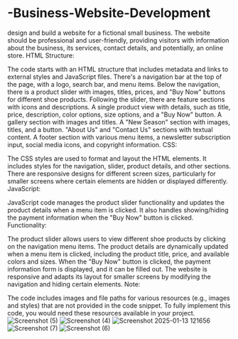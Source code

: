# -Business-Website-Development
design and build a website for a fictional small business. The website should be professional and user-friendly, providing visitors with information about the business, its services, contact details, and potentially, an online store.
HTML Structure:

The code starts with an HTML structure that includes metadata and links to external styles and JavaScript files.
There's a navigation bar at the top of the page, with a logo, search bar, and menu items.
Below the navigation, there is a product slider with images, titles, prices, and "Buy Now" buttons for different shoe products.
Following the slider, there are feature sections with icons and descriptions.
A single product view with details, such as title, price, description, color options, size options, and a "Buy Now" button.
A gallery section with images and titles.
A "New Season" section with images, titles, and a button.
"About Us" and "Contact Us" sections with textual content.
A footer section with various menu items, a newsletter subscription input, social media icons, and copyright information.
CSS:

The CSS styles are used to format and layout the HTML elements. It includes styles for the navigation, slider, product details, and other sections. There are responsive designs for different screen sizes, particularly for smaller screens where certain elements are hidden or displayed differently.
JavaScript:

JavaScript code manages the product slider functionality and updates the product details when a menu item is clicked. It also handles showing/hiding the payment information when the "Buy Now" button is clicked.
Functionality:

The product slider allows users to view different shoe products by clicking on the navigation menu items.
The product details are dynamically updated when a menu item is clicked, including the product title, price, and available colors and sizes.
When the "Buy Now" button is clicked, the payment information form is displayed, and it can be filled out.
The website is responsive and adapts its layout for smaller screens by modifying the navigation and hiding certain elements.
Note:

The code includes images and file paths for various resources (e.g., images and styles) that are not provided in the code snippet. To fully implement this code, you would need these resources available in your project.
<img src="https://github.com/user-attachments/assets/720aea80-9b8b-41fd-b77e-92f9e9c45ac4" alt="Screenshot (5)">
<img src="https://github.com/user-attachments/assets/dc8c101e-bcc8-43d4-b760-a16f6e647fdf" alt="Screenshot (4)">
<img src="https://github.com/user-attachments/assets/09a7a59c-1f96-4176-9d1c-a3c265f1c6d8" alt="Screenshot 2025-01-13 121656">
<img src="https://github.com/user-attachments/assets/b7715268-a7cb-4047-98b1-30e43e34a6d3" alt="Screenshot (7)">
<img src="https://github.com/user-attachments/assets/0424d64f-7437-4587-9129-2fe0f3c1455e" alt="Screenshot (6)">

